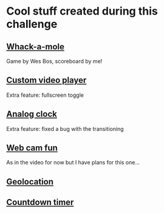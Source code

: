 # Cool stuff created during this challenge

## [Whack-a-mole](./30%20-%20Whack%20A%20Mole/index.html)
Game by Wes Bos, scoreboard by me!

## [Custom video player](./11%20-%20Custom%20Video%20Player/index.html)
Extra feature: fullscreen toggle

## [Analog clock](./02%20-%20JS%20and%20CSS%20Clock/index.html)
Extra feature: fixed a bug with the transitioning

## [Web cam fun](./19%20-%20Webcam%20Fun/index.html)
As in the video for now but I have plans for this one...

## [Geolocation](./21%20-%20Geolocation/index.html)

## [Countdown timer](./29%20-%20Countdown%20Timer/index.html)
